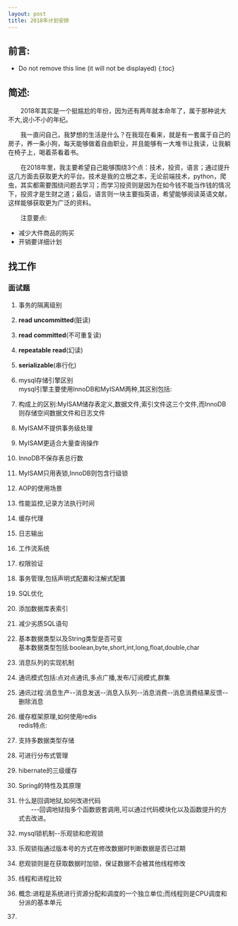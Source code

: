 ```yaml
---
layout: post
title: 2018年计划安排
---
```


## 前言:

* Do not remove this line (it will not be displayed)
{:toc}


## 简述:

　　2018年其实是一个挺尴尬的年份，因为还有两年就本命年了，属于那种说大不大,说小不小的年纪。

　　我一直问自己，我梦想的生活是什么？在我现在看来，就是有一套属于自己的房子，养一条小狗，每天能够做着自由职业，并且能够有一大堆书让我读，让我躺在椅子上，喝着茶看着书。

　　在2018年里，我主要希望自己能够围绕3个点：技术，投资，语言；通过提升这几方面去获取更大的平台。技术是我的立根之本，无论前端技术，python，爬虫，其实都需要围绕问题去学习；而学习投资则是因为在如今钱不能当作钱的情况下，投资才是生财之道；最后，语言则一块主要指英语，希望能够阅读英语文献，这样能够获取更为广泛的资料。

　　注意要点:
  * 减少大件商品的购买
  * 开销要详细计划


## 找工作
### 面试题

1. 事务的隔离级别
  1. **read uncommitted**(脏读)
  2. **read committed**(不可重复读)
  3. **repeatable read**(幻读)
  4. **serializable**(串行化)


2. mysql存储引擎区别<br>
mysql引擎主要使用InnoDB和MyISAM两种,其区别包括:
  1. 构成上的区别:MyISAM储存表定义,数据文件,索引文件这三个文件,而InnoDB则存储空间数据文件和日志文件
  2. MyISAM不提供事务级处理
  3. MyISAM更适合大量查询操作
  4. InnoDB不保存表总行数
  5. MyISAM只用表锁,InnoDB则包含行级锁


3. AOP的使用场景
  1. 性能监控,记录方法执行时间
  2. 缓存代理
  3. 日志输出
  4. 工作流系统
  5. 权限验证
  6. 事务管理,包括声明式配置和注解式配置


4. SQL优化
  1. 添加数据库表索引
  2. 减少劣质SQL语句


5. 基本数据类型以及String类型是否可变<br>
  基本数据类型包括:boolean,byte,short,int,long,float,double,char


6. 消息队列的实现机制
  1. 通讯模式包括:点对点通讯,多点广播,发布/订阅模式,群集
  2. 通讯过程:消息生产--消息发送--消息入队列--消息消费--消息消费结果反馈--删除消息


7. 缓存框架原理,如何使用redis<br>
  redis特点:
  1. 支持多数据类型存储
  2. 可进行分布式管理

8. hibernate的三级缓存
9. Spring的特性及其原理
10. 什么是回调地狱,如何改进代码<br>
　　---回调地狱指多个函数嵌套调用,可以通过代码模块化以及函数提升的方式去改进。

11. mysql锁机制--乐观锁和悲观锁
  1. 乐观锁指通过版本号的方式在修改数据时判断数据是否已过期
  2. 悲观锁则是在获取数据时加锁，保证数据不会被其他线程修改


12. 线程和进程比较
  1. 概念:进程是系统进行资源分配和调度的一个独立单位;而线程则是CPU调度和分派的基本单元
  2.
